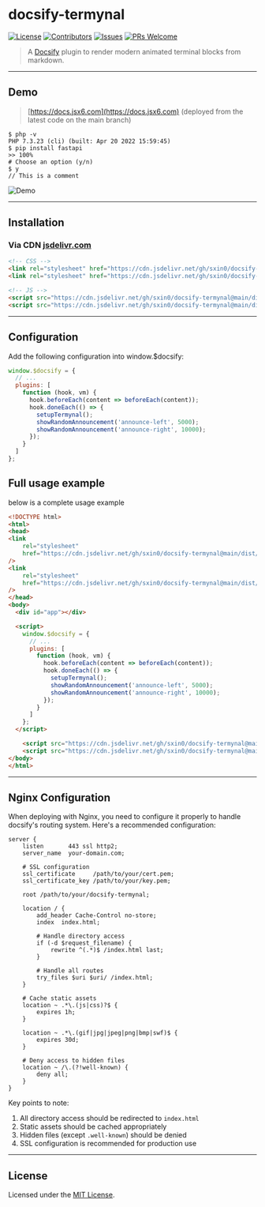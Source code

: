 # docsify-termynal

[![License](https://img.shields.io/github/license/sxin0/docsify-termynal)](./LICENSE)
[![Contributors](https://img.shields.io/github/contributors/sxin0/docsify-termynal)](https://github.com/sxin0/docsify-termynal/graphs/contributors)
[![Issues](https://img.shields.io/github/issues/sxin0/docsify-termynal)](https://github.com/sxin0/docsify-termynal/issues)
[![PRs Welcome](https://img.shields.io/badge/PRs-welcome-brightgreen)](http://makeapullrequest.com)

>  A [Docsify](https://docsify.js.org) plugin to render modern animated terminal blocks from markdown.

---

##  Demo

> [https://docs.jsx6.com](https://docs.jsx6.com) (deployed from the latest code on the main branch)

```term
$ php -v
PHP 7.3.23 (cli) (built: Apr 20 2022 15:59:45)
$ pip install fastapi
>> 100%
# Choose an option (y/n)
$ y
// This is a comment
```

![Demo](https://github.com/sxin0/docsify-termynal/assets/29392026/6cbc0179-c27c-4c0d-9dc1-7f9993a1850a)

---

##  Installation

### Via CDN [jsdelivr.com](https://www.jsdelivr.com/)

```html
<!-- CSS -->
<link rel="stylesheet" href="https://cdn.jsdelivr.net/gh/sxin0/docsify-termynal@main/dist/css/termynal.css">
<link rel="stylesheet" href="https://cdn.jsdelivr.net/gh/sxin0/docsify-termynal@main/dist/css/custom.css">

<!-- JS -->
<script src="https://cdn.jsdelivr.net/gh/sxin0/docsify-termynal@main/dist/js/termynal.js"></script>
<script src="https://cdn.jsdelivr.net/gh/sxin0/docsify-termynal@main/dist/js/custom.js"></script>
```

---

##  Configuration

Add the following configuration into window.$docsify:

```js
window.$docsify = {
  // ...
  plugins: [
    function (hook, vm) {
      hook.beforeEach(content => beforeEach(content));
      hook.doneEach(() => {
        setupTermynal();
        showRandomAnnouncement('announce-left', 5000);
        showRandomAnnouncement('announce-right', 10000);
      });
    }
  ]
};
```

## Full usage example

below is a complete usage example

```html
<!DOCTYPE html>
<html>
<head>
<link 
    rel="stylesheet" 
    href="https://cdn.jsdelivr.net/gh/sxin0/docsify-termynal@main/dist/css/custom.css" 
/>
<link 
    rel="stylesheet" 
    href="https://cdn.jsdelivr.net/gh/sxin0/docsify-termynal@main/dist/css/termynal.css" 
/>
</head>
<body>
  <div id="app"></div>

  <script>
    window.$docsify = {
      // ...
      plugins: [
        function (hook, vm) {
          hook.beforeEach(content => beforeEach(content));
          hook.doneEach(() => {
            setupTermynal();
            showRandomAnnouncement('announce-left', 5000);
            showRandomAnnouncement('announce-right', 10000);
          });
        }
      ]
    };
  </script>

    <script src="https://cdn.jsdelivr.net/gh/sxin0/docsify-termynal@main/dist/js/termynal.js"></script>
    <script src="https://cdn.jsdelivr.net/gh/sxin0/docsify-termynal@main/dist/js/custom.js"></script>
</body>
</html>
```

---

## Nginx Configuration

When deploying with Nginx, you need to configure it properly to handle docsify's routing system. Here's a recommended configuration:

```nginx
server {
    listen       443 ssl http2;
    server_name  your-domain.com;
    
    # SSL configuration
    ssl_certificate     /path/to/your/cert.pem;
    ssl_certificate_key /path/to/your/key.pem;
    
    root /path/to/your/docsify-termynal;
    
    location / {
        add_header Cache-Control no-store;
        index  index.html;
        
        # Handle directory access
        if (-d $request_filename) {
            rewrite ^(.*)$ /index.html last;
        }
        
        # Handle all routes
        try_files $uri $uri/ /index.html;
    }
    
    # Cache static assets
    location ~ .*\.(js|css)?$ {
        expires 1h;
    }
    
    location ~ .*\.(gif|jpg|jpeg|png|bmp|swf)$ {
        expires 30d;
    }
    
    # Deny access to hidden files
    location ~ /\.(?!well-known) {
        deny all;
    }
}
```

Key points to note:
1. All directory access should be redirected to `index.html`
2. Static assets should be cached appropriately
3. Hidden files (except `.well-known`) should be denied
4. SSL configuration is recommended for production use

---

##  License

Licensed under the [MIT License](./LICENSE.md).
